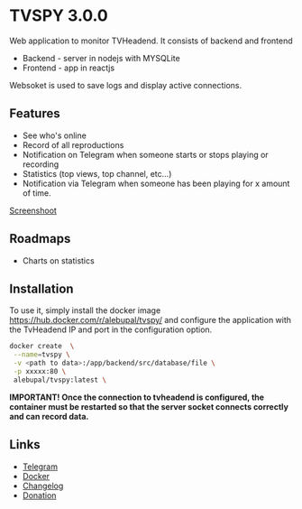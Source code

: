 # TVSPY 3.0.0

Web application to monitor TVHeadend.
It consists of backend and frontend

- Backend - server in nodejs with MYSQLite
- Frontend - app in reactjs

Websoket is used to save logs and display active connections.

## Features

- See who's online
- Record of all reproductions
- Notification on Telegram when someone starts or stops playing or recording
- Statistics (top views, top channel, etc...)
- Notification via Telegram when someone has been playing for x amount of time.

[Screenshoot](https://github.com/alebupal/tvspy/tree/master/screenshoot)

## Roadmaps

- Charts on statistics

## Installation

To use it, simply install the docker image <https://hub.docker.com/r/alebupal/tvspy/> and configure the application with the TvHeadend IP and port in the configuration option.

``` bash
docker create  \
 --name=tvspy \
 -v <path to data>:/app/backend/src/database/file \
 -p xxxxx:80 \
 alebupal/tvspy:latest \
```

 **IMPORTANT! Once the connection to tvheadend is configured, the container must be restarted so that the server socket connects correctly and can record data.**

## Links

- [Telegram](<https://t.me/alebupal_tvspy>)
- [Docker](<https://hub.docker.com/r/alebupal/tvspy/>)
- [Changelog](<https://github.com/alebupal/tvspy/blob/master/CHANGELOG.MD>)
- [Donation](<https://www.paypal.me/alebupal>)